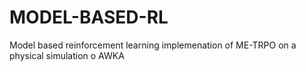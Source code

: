 # MODEL-BASED-RL
Model based reinforcement learning implemenation of ME-TRPO on a physical simulation o AWKA
